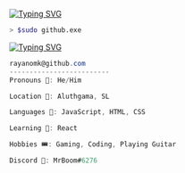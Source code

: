 [![Typing SVG](https://readme-typing-svg.demolab.com?font=Fruktur&duration=4000&pause=1000&color=02D9F7&center=true&vCenter=true&width=435&lines=Hi+%F0%9F%91%8B+I'm+Rayan%2C+IT+Student+From+Sri+Lanka;Looking+For+Contribute+To+Open-Source+Community+%E2%9C%A8)](https://git.io/typing-svg)

```bash
> $sudo github.exe
```

[![Typing SVG](https://readme-typing-svg.demolab.com?font=Fruktur&duration=4000&pause=1000&color=02D9F7&center=true&vCenter=true&width=435&lines=Hi+%F0%9F%91%8B+I'm+Rayan%2C+IT+Student+From+Sri+Lanka;Looking+For+Contribute+To+Open-Source+Community+%E2%9C%A8)](https://git.io/typing-svg)

```csharp
rayanomk@github.com
-------------------------
Pronouns 🧑: He/Him

Location 📍: Aluthgama, SL

Languages 🔮: JavaScript, HTML, CSS

Learning 🏫: React

Hobbies 🎟: Gaming, Coding, Playing Guitar

Discord 💬: MrBoom#6276

```

